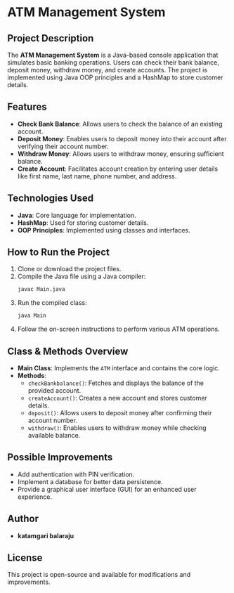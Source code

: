 
# ATM Management System

## Project Description
The **ATM Management System** is a Java-based console application that simulates basic banking operations. Users can check their bank balance, deposit money, withdraw money, and create accounts. The project is implemented using Java OOP principles and a HashMap to store customer details.

## Features
- **Check Bank Balance**: Allows users to check the balance of an existing account.
- **Deposit Money**: Enables users to deposit money into their account after verifying their account number.
- **Withdraw Money**: Allows users to withdraw money, ensuring sufficient balance.
- **Create Account**: Facilitates account creation by entering user details like first name, last name, phone number, and address.

## Technologies Used
- **Java**: Core language for implementation.
- **HashMap**: Used for storing customer details.
- **OOP Principles**: Implemented using classes and interfaces.

## How to Run the Project
1. Clone or download the project files.
2. Compile the Java file using a Java compiler:
   ```sh
   javac Main.java
   ```
3. Run the compiled class:
   ```sh
   java Main
   ```
4. Follow the on-screen instructions to perform various ATM operations.

## Class & Methods Overview
- **Main Class**: Implements the `ATM` interface and contains the core logic.
- **Methods**:
  - `checkBankbalance()`: Fetches and displays the balance of the provided account.
  - `createAccount()`: Creates a new account and stores customer details.
  - `deposit()`: Allows users to deposit money after confirming their account number.
  - `withdraw()`: Enables users to withdraw money while checking available balance.

## Possible Improvements
- Add authentication with PIN verification.
- Implement a database for better data persistence.
- Provide a graphical user interface (GUI) for an enhanced user experience.

## Author
- **katamgari balaraju**

## License
This project is open-source and available for modifications and improvements.

